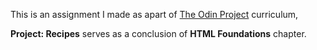 This is an assignment I made as apart of [The Odin Project](https://www.theodinproject.com/) curriculum,

**Project: Recipes** serves as a conclusion of **HTML Foundations** chapter.

